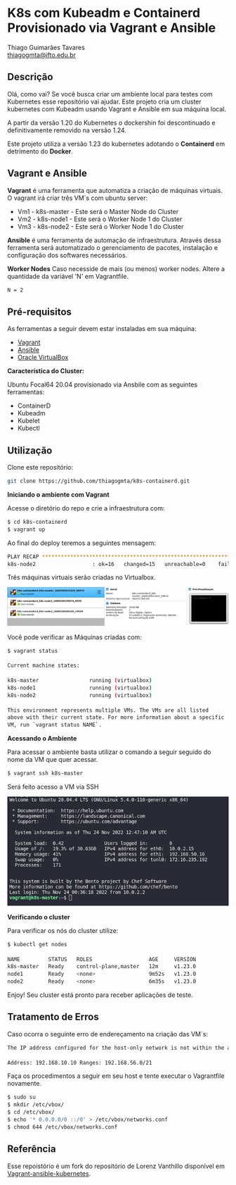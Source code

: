 # K8s com Kubeadm e Containerd Provisionado via Vagrant e Ansible

Thiago Guimarães Tavares   
thiagogmta@ifto.edu.br

## Descrição

Olá, como vai? Se você busca criar um ambiente local para testes com Kubernetes esse repositório vai ajudar. Este projeto cria um cluster kubernetes com Kubeadm usando Vagrant e Ansible em sua máquina local.

A partir da versão 1.20 do Kubernetes o dockershin foi descontinuado e definitivamente removido na versão 1.24.

Este projeto utiliza a versão 1.23 do kubernetes adotando o **Containerd** em detrimento do **Docker**.

## Vagrant e Ansible

**Vagrant** é uma ferramenta que automatiza a criação de máquinas virtuais. O vagrant irá criar três VM`s com ubuntu server:
- Vm1 - k8s-master - Este será o Master Node do Cluster
- Vm2 - k8s-node1 - Este será o Worker Node 1 do Cluster
- Vm3 - k8s-node2 - Este será o Worker Node 1 do Cluster

**Ansible** é uma ferramenta de automação de infraestrutura. Através dessa ferramenta será automatizado o gerenciamento de pacotes, instalação e configuração dos softwares necessários.

**Worker Nodes**
Caso necesside de mais (ou menos) worker nodes. Altere a quantidade da variável 'N' em Vagrantfile.
```bash
N = 2
```

## Pré-requisitos

As ferramentas a seguir devem estar instaladas em sua máquina:

- [Vagrant](https://developer.hashicorp.com/vagrant/downloads)
- [Ansible](https://docs.ansible.com/ansible/latest/installation_guide/installation_distros.html)
- [Oracle VirtualBox](https://www.virtualbox.org/wiki/Downloads)

**Característica do Cluster:**

Ubuntu Focal64 20.04 provisionado via Ansbile com as seguintes ferramentas:

- ContainerD
- Kubeadm
- Kubelet
- Kubectl

## Utilização

Clone este repositório:

```bash
git clone https://github.com/thiagogmta/k8s-containerd.git
```

**Iniciando o ambiente com Vagrant**

Acesse o diretório do repo e crie a infraestrutura com:

```bash
$ cd k8s-containerd
$ vagrant up
```

Ao final do deploy teremos a seguintes mensagem:

```bash
PLAY RECAP *********************************************************************
k8s-node2                  : ok=16   changed=15   unreachable=0    failed=0    skipped=0    rescued=0    ignored=0 
```

Três máquinas virtuais serão criadas no Virtualbox.

![Vagrant Up](/img/vagrantup.png)

Você pode verificar as Máquinas criadas com:

```bash
$ vagrant status

Current machine states:

k8s-master                running (virtualbox)
k8s-node1                 running (virtualbox)
k8s-node2                 running (virtualbox)

This environment represents multiple VMs. The VMs are all listed
above with their current state. For more information about a specific
VM, run `vagrant status NAME`.
```

**Acessando o Ambiente**

Para acessar o ambiente basta utilizar o comando a seguir seguido do nome da VM que quer acessar.

```bash
$ vagrant ssh k8s-master
```

Será feito acesso a VM via SSH

![Vagrant SSH](/img/vagrantssh.png)

**Verificando o cluster**

Para verificar os nós do cluster utilize:

```bash
$ kubectl get nodes

NAME         STATUS   ROLES                  AGE     VERSION
k8s-master   Ready    control-plane,master   12m     v1.23.0
node1        Ready    <none>                 9m52s   v1.23.0
node2        Ready    <none>                 6m35s   v1.23.0
```

Enjoy! Seu cluster está pronto para receber aplicações de teste.

## Tratamento de Erros

Caso ocorra o seguinte erro de endereçamento na criação das VM`s:

```bash
The IP address configured for the host-only network is not within the allowed ranges. Please update the address used to be within the allowed ranges and run the command again.

Address: 192.168.10.10 Ranges: 192.168.56.0/21
```

Faça os procedimentos a seguir em seu host e tente executar o Vagrantfile novamente.

```bash
$ sudo su
$ mkdir /etc/vbox/
$ cd /etc/vbox/
$ echo '* 0.0.0.0/0 ::/0' > /etc/vbox/networks.conf
$ chmod 644 /etc/vbox/networks.conf
```
## Referência

Esse repoistório é um fork do repositório de Lorenz Vanthillo disponível em [Vagrant-ansible-kubernetes](https://github.com/lvthillo/vagrant-ansible-kubernetes).